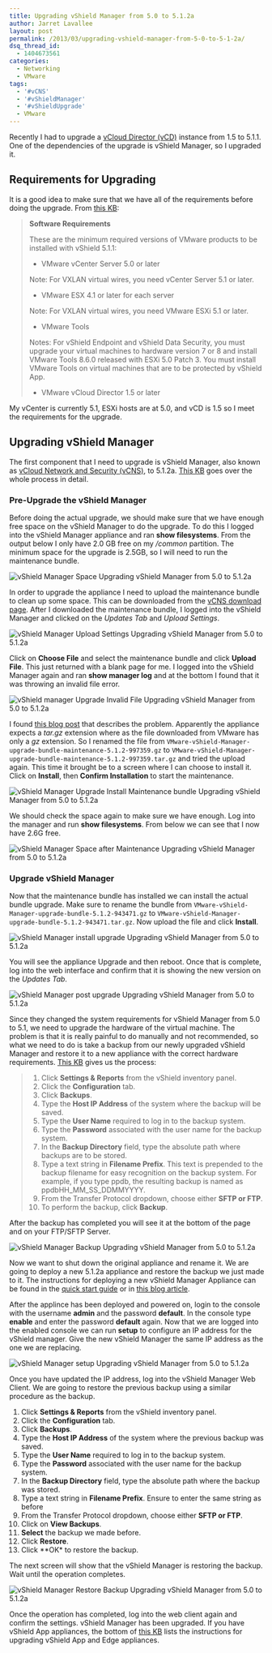 ```yaml
---
title: Upgrading vShield Manager from 5.0 to 5.1.2a
author: Jarret Lavallee
layout: post
permalink: /2013/03/upgrading-vshield-manager-from-5-0-to-5-1-2a/
dsq_thread_id:
  - 1404673561
categories:
  - Networking
  - VMware
tags:
  - '#vCNS'
  - '#vShieldManager'
  - '#vShieldUpgrade'
  - VMware
---
```

Recently I had to upgrade a <a href="https://www.vmware.com/products/vcloud-director/overview.html" onclick="javascript:_gaq.push(['_trackEvent','outbound-article','http://www.vmware.com/products/vcloud-director/overview.html']);">vCloud Director (vCD)</a> instance from 1.5 to 5.1.1. One of the dependencies of the upgrade is vShield Manager, so I upgraded it.

## Requirements for Upgrading

It is a good idea to make sure that we have all of the requirements before doing the upgrade. From <a href="http://kb.vmware.com/kb/2034699" onclick="javascript:_gaq.push(['_trackEvent','outbound-article','http://kb.vmware.com/kb/2034699']);">this KB</a>:

> **Software Requirements**
> 
> These are the minimum required versions of VMware products to be installed with vShield 5.1.1:
> 
> *   VMware vCenter Server 5.0 or later 
> 
> Note: For VXLAN virtual wires, you need vCenter Server 5.1 or later.
> 
> *   VMware ESX 4.1 or later for each server
> 
> Note: For VXLAN virtual wires, you need VMware ESXi 5.1 or later.
> 
> *   VMware Tools
> 
> Notes: For vShield Endpoint and vShield Data Security, you must upgrade your virtual machines to hardware version 7 or 8 and install VMware Tools 8.6.0 released with ESXi 5.0 Patch 3. You must install VMware Tools on virtual machines that are to be protected by vShield App.
> 
> *   VMware vCloud Director 1.5 or later

My vCenter is currently 5.1, ESXi hosts are at 5.0, and vCD is 1.5 so I meet the requirements for the upgrade.

## Upgrading vShield Manager

The first component that I need to upgrade is vShield Manager, also known as <a href="http://www.vmware.com/products/datacenter-virtualization/vcloud-network-security/overview.html" onclick="javascript:_gaq.push(['_trackEvent','outbound-article','http://www.vmware.com/products/datacenter-virtualization/vcloud-network-security/overview.html']);">vCloud Network and Security (vCNS)</a>, to 5.1.2a. <a href="http://kb.vmware.com/kb/2034699" onclick="javascript:_gaq.push(['_trackEvent','outbound-article','http://kb.vmware.com/kb/2034699']);">This KB</a> goes over the whole process in detail.

### Pre-Upgrade the vShield Manager

Before doing the actual upgrade, we should make sure that we have enough free space on the vShield Manager to do the upgrade. To do this I logged into the vShield Manager appliance and ran **show filesystems**. From the output below I only have 2.0 GB free on my */common* partition. The minimum space for the upgrade is 2.5GB, so I will need to run the maintenance bundle.

![vShield Manager Space Upgrading vShield Manager from 5.0 to 5.1.2a][1]

In order to upgrade the appliance I need to upload the maintenance bundle to clean up some space. This can be downloaded from the <a href="https://my.vmware.com/web/vmware/info/slug/security_products/vmware_vcloud_networking_and_security/5_1" onclick="javascript:_gaq.push(['_trackEvent','outbound-article','http://my.vmware.com/web/vmware/info/slug/security_products/vmware_vcloud_networking_and_security/5_1']);">vCNS download page</a>. After I downloaded the maintenance bundle, I logged into the vShield Manager and clicked on the *Updates Tab* and *Upload Settings*.

![vShield Manager Upload Settings Upgrading vShield Manager from 5.0 to 5.1.2a][2]

Click on **Choose File** and select the maintenance bundle and click **Upload File**. This just returned with a blank page for me. I logged into the vShield Manager again and ran **show manager log** and at the bottom I found that it was throwing an invalid file error.

![vShield manager Upgrade Invalid File Upgrading vShield Manager from 5.0 to 5.1.2a][3]

I found <a href="http://thephuck.com/virtualization/vshieldmanager-upgrade-bundle-errors-with-invalid-file-misnamed-at-download-vmware-vsphere51/" onclick="javascript:_gaq.push(['_trackEvent','outbound-article','http://thephuck.com/virtualization/vshieldmanager-upgrade-bundle-errors-with-invalid-file-misnamed-at-download-vmware-vsphere51/']);" class="broken_link">this blog post</a> that describes the problem. Apparently the appliance expects a *tar.gz* extension where as the file downloaded from VMware has only a *gz* extension. So I renamed the file from `VMware-vShield-Manager-upgrade-bundle-maintenance-5.1.2-997359.gz` to `VMware-vShield-Manager-upgrade-bundle-maintenance-5.1.2-997359.tar.gz` and tried the upload again. This time it brought be to a screen where I can choose to install it. Click on **Install**, then **Confirm Installation** to start the maintenance.

![vShield Manager Upgrade Install Maintenance bundle Upgrading vShield Manager from 5.0 to 5.1.2a][4]

We should check the space again to make sure we have enough. Log into the manager and run **show filesystems**. From below we can see that I now have 2.6G free.

![vShield Manager Space after Maintenance Upgrading vShield Manager from 5.0 to 5.1.2a][5]

### Upgrade vShield Manager

Now that the maintenance bundle has installed we can install the actual bundle upgrade. Make sure to rename the bundle from `VMware-vShield-Manager-upgrade-bundle-5.1.2-943471.gz` to `VMware-vShield-Manager-upgrade-bundle-5.1.2-943471.tar.gz`. Now upload the file and click **Install**.

![vShield Manager install upgrade Upgrading vShield Manager from 5.0 to 5.1.2a][6]

You will see the appliance Upgrade and then reboot. Once that is complete, log into the web interface and confirm that it is showing the new version on the *Updates Tab*.

![vShield Manager post upgrade Upgrading vShield Manager from 5.0 to 5.1.2a][7]

Since they changed the system requirements for vShield Manager from 5.0 to 5.1, we need to upgrade the hardware of the virtual machine. The problem is that it is really painful to do manually and not recommended, so what we need to do is take a backup from our newly upgraded vShield Manager and restore it to a new appliance with the correct hardware requirements. <a href="http://kb.vmware.com/kb/1022135" onclick="javascript:_gaq.push(['_trackEvent','outbound-article','http://kb.vmware.com/kb/1022135']);">This KB</a> gives us the process:

> 1.  Click **Settings & Reports** from the vShield inventory panel.
> 2.  Click the **Configuration** tab.
> 3.  Click **Backups**.
> 4.  Type the **Host IP Address** of the system where the backup will be saved.
> 5.  Type the **User Name** required to log in to the backup system.
> 6.  Type the **Password** associated with the user name for the backup system.
> 7.  In the **Backup Directory** field, type the absolute path where backups are to be stored.
> 8.  Type a text string in **Filename Prefix**. This text is prepended to the backup filename for easy recognition on the backup system. For example, if you type ppdb, the resulting backup is named as ppdbHH&#95;MM&#95;SS_DDMMYYYY.
> 9.  From the Transfer Protocol dropdown, choose either **SFTP or FTP**.
> 10. To perform the backup, click **Backup**.

After the backup has completed you will see it at the bottom of the page and on your FTP/SFTP Server.

![vShield Manager Backup Upgrading vShield Manager from 5.0 to 5.1.2a][8]

Now we want to shut down the original appliance and rename it. We are going to deploy a new 5.1.2a appliance and restore the backup we just made to it. The instructions for deploying a new vShield Manager Appliance can be found in the <a href="http://www.vmware.com/pdf/vshield_51_quickstart.pdf" onclick="javascript:_gaq.push(['_trackEvent','download','http://www.vmware.com/pdf/vshield_51_quickstart.pdf']);">quick start guide</a> or in <a href="http://netappsky.com/vmware/vmware-vshield-zones/" onclick="javascript:_gaq.push(['_trackEvent','outbound-article','http://netappsky.com/vmware/vmware-vshield-zones/']);">this blog article</a>.

After the applince has been deployed and powered on, login to the console with the username **admin** and the password **default**. In the console type **enable** and enter the password **default** again. Now that we are logged into the enabled console we can run **setup** to configure an IP address for the vShield manager. Give the new vShield Manager the same IP address as the one we are replacing.

![vShield Manager setup Upgrading vShield Manager from 5.0 to 5.1.2a][9]

Once you have updated the IP address, log into the vShield Manager Web Client. We are going to restore the previous backup using a similar procedure as the backup.

1.  Click **Settings & Reports** from the vShield inventory panel.
2.  Click the **Configuration** tab.
3.  Click **Backups**.
4.  Type the **Host IP Address** of the system where the previous backup was saved.
5.  Type the **User Name** required to log in to the backup system.
6.  Type the **Password** associated with the user name for the backup system.
7.  In the **Backup Directory** field, type the absolute path where the backup was stored.
8.  Type a text string in **Filename Prefix**. Ensure to enter the same string as before
9.  From the Transfer Protocol dropdown, choose either **SFTP or FTP**.
10. Click on **View Backups**.
11. **Select** the backup we made before. 
12. Click **Restore**.
13. Click *&#42;OK&#42; to restore the backup.

The next screen will show that the vShield Manager is restoring the backup. Wait until the operation completes.

![vShield Manager Restore Backup Upgrading vShield Manager from 5.0 to 5.1.2a][10]

Once the operation has completed, log into the web client again and confirm the settings. vShield Manager has been upgraded. If you have vShield App appliances, the bottom of <a href="http://kb.vmware.com/kb/2034699" onclick="javascript:_gaq.push(['_trackEvent','outbound-article','http://kb.vmware.com/kb/2034699']);">this KB</a> lists the instructions for upgrading vShield App and Edge appliances.

<p class="wp-flattr-button">
  <a class="FlattrButton" style="display:none;" href="http://virtuallyhyper.com/2013/03/upgrading-vshield-manager-from-5-0-to-5-1-2a/" title=" Upgrading vShield Manager from 5.0 to 5.1.2a" rev="flattr;uid:virtuallyhyper;language:en_GB;category:text;tags:#vCNS,#vShieldManager,#vShieldUpgrade,VMware,blog;button:compact;">Recently I had to upgrade a vCloud Director (vCD) instance from 1.5 to 5.1.1. One of the dependencies of the upgrade is vShield Manager, so I upgraded it. Requirements for...</a>
</p>

 [1]: https://googledrive.com/host/0BxotWZXnwSAGSS1qRE02eWVrU28/2013-03-vShield-Manager-Space.jpg "Upgrading vShield Manager from 5.0 to 5.1.2a"
 [2]: https://googledrive.com/host/0BxotWZXnwSAGSS1qRE02eWVrU28/2013-03-vShield-Manager-Upload-Settings.jpg "Upgrading vShield Manager from 5.0 to 5.1.2a"
 [3]: https://googledrive.com/host/0BxotWZXnwSAGSS1qRE02eWVrU28/2013-03-vShield-manager-Upgrade-Invalid-File.jpg "Upgrading vShield Manager from 5.0 to 5.1.2a"
 [4]: https://googledrive.com/host/0BxotWZXnwSAGSS1qRE02eWVrU28/2013-03-vShield-Manager-Upgrade-Install-Maintenance-bundle.jpg "Upgrading vShield Manager from 5.0 to 5.1.2a"
 [5]: https://googledrive.com/host/0BxotWZXnwSAGSS1qRE02eWVrU28/2013-03-vShield-Manager-Space-after-Maintenance.jpg "Upgrading vShield Manager from 5.0 to 5.1.2a"
 [6]: https://googledrive.com/host/0BxotWZXnwSAGSS1qRE02eWVrU28/2013-03-vShield-Manager-install-upgrade.jpg "Upgrading vShield Manager from 5.0 to 5.1.2a"
 [7]: https://googledrive.com/host/0BxotWZXnwSAGSS1qRE02eWVrU28/2013-03-vShield-Manager-post-upgrade.jpg "Upgrading vShield Manager from 5.0 to 5.1.2a"
 [8]: https://googledrive.com/host/0BxotWZXnwSAGSS1qRE02eWVrU28/2013-03-vShield-Manager-Backup.jpg "Upgrading vShield Manager from 5.0 to 5.1.2a"
 [9]: https://googledrive.com/host/0BxotWZXnwSAGSS1qRE02eWVrU28/2013-03-vShield-Manager-setup.jpg "Upgrading vShield Manager from 5.0 to 5.1.2a"
 [10]: https://googledrive.com/host/0BxotWZXnwSAGSS1qRE02eWVrU28/2013-03-vShield-Manager-Restore-Backup.jpg "Upgrading vShield Manager from 5.0 to 5.1.2a"